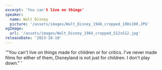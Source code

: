 ```yaml
---
excerpt: 'You can't live on things'
speaker:
  name: Walt Disney
  picture: '/assets/images/Walt_Disney_1946_cropped_100x100.JPG'
ogImage:
  url: '/assets/images/Walt_Disney_1964_cropped_512x512.jpg'
releaseDate: '2023-10-10'
---
```


'"You can't live on things made for children or for critics. I've never made films for either of them, Disneyland is not just for children. I don't play down."'
